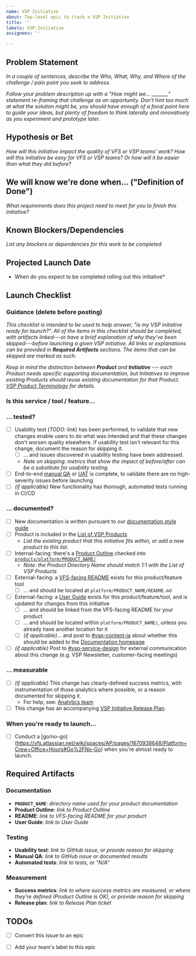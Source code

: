 ```yaml
---
name: VSP Initiative
about: Top-level epic to track a VSP Initiative
title: ''
labels: VSP-Initiative
assignees: ''

---
```

## Problem Statement 
*In a couple of sentences, describe the Who, What, Why, and Where of the challenge / pain point you seek to address.*

*Follow your problem description up with a "How might we... _______" statement re-framing that challenge as an opportunity. Don't hint too much at what the solution might be, you should have enough of a focal point here to guide your ideas, but plenty of freedom to think laterally and innovatively as you experiment and prototype later.*

## Hypothesis or Bet
*How will this initiative impact the quality of VFS or VSP teams' work?*
*How will this initiative be easy for VFS or VSP teams? Or how will it be easier than what they did before?*

## We will know we're done when... ("Definition of Done")
*What requirements does this project need to meet for you to finish this initiative?*

## Known Blockers/Dependencies 
*List any blockers or dependencies for this work to be completed*

## Projected Launch Date
* When do you expect to be completed rolling out this initiative*

## Launch Checklist

### Guidance (delete before posting)

_This checklist is intended to be used to help answer, "is my VSP initiative ready for launch?". All of the items in this checklist should be completed, with artifacts linked---or have a brief explanation of why they've been skipped---before launching a given VSP initiative. All links or explanations can be provided in **Required Artifacts** sections. The items that can be skipped are marked as such._

_Keep in mind the distinction between **Product** and **Initiative** --- each Product needs specific supporting documentation, but Initiatives to improve existing Products should reuse existing documentation for that Product.  [VSP Product Terminology](https://github.com/department-of-veterans-affairs/va.gov-team/blob/master/teams/vsp/product-management/product-terminology.md) for details._

### Is this service / tool / feature...

### ... tested?

- [ ] Usability test (_TODO: link_) has been performed, to validate that new changes enable users to do what was intended and that these changes don't worsen quality elsewhere. If usability test isn't relevant for this change, document the reason for skipping it.
    - [ ] ... and issues discovered in usability testing have been addressed.
    * _Note on skipping: metrics that show the impact of before/after can be a substitute for usability testing._
- [ ] End-to-end [manual QA](https://github.com/department-of-veterans-affairs/va.gov-team/blob/master/platform/quality-assurance/README.md) or [UAT](https://github.com/department-of-veterans-affairs/va.gov-team/blob/master/platform/research/planning/what-is-uat.md) is complete, to validate there are no high-severity issues before launching
- [ ] _(if applicable)_ New functionality has thorough, automated tests running in CI/CD

### ... documented?

- [ ] New documentation is written pursuant to our [documentation style guide](https://github.com/department-of-veterans-affairs/va.gov-team/tree/master/platform/documentation/style-guide)
- [ ] Product is included in the [List of VSP Products](https://docs.google.com/spreadsheets/d/1Fn2lD419WE3sTZJtN2Ensrjqaz0jH3WvLaBtn812Wjo/edit#gid=0)
    * _List the existing product that this initiative fits within, or add a new product to this list._
- [ ] Internal-facing: there's a [Product Outline](https://github.com/department-of-veterans-affairs/va.gov-team/blob/master/teams/vsp/product-management/product-outline-template.md) checked into [`products/platform/PRODUCT_NAME/`](https://github.com/department-of-veterans-affairs/va.gov-team/blob/master/products/platform/)
    * _Note: the Product Directory Name should match 1:1 with the List of VSP Products_
- [ ] External-facing: a [VFS-facing README](https://github.com/department-of-veterans-affairs/va.gov-team/blob/master/teams/vsp/product-management/product-readme-template.md) exists for this product/feature tool
    - [ ] ... and should be located at `platform/PRODUCT_NAME/README.md`
- [ ] External-facing: a [User Guide](https://github.com/department-of-veterans-affairs/va.gov-team/blob/master/teams/vsp/product-management/writing-user-guides.md) exists for this product/feature/tool, and is updated for changes from this initiative
    - [ ] ... and should be linked from the VFS-facing README for your product
    - [ ] ... and should be located within `platform/PRODUCT_NAME/`, unless you already have another location for it
    - [ ] _(if applicable)_... and post to [#vsp-content-ia](https://dsva.slack.com/channels/vsp-content-ia) about whether this should be added to the [Documentation homepage](https://department-of-veterans-affairs.github.io/va.gov-team/)
- [ ] _(if applicable)_ Post to [#vsp-service-design](https://dsva.slack.com/channels/vsp-service-design) for external communication about this change (e.g. VSP Newsletter, customer-facing meetings)

### ... measurable

- [ ] _(if applicable)_ This change has clearly-defined success metrics, with instrumentation of those analytics where possible, or a reason documented for skipping it.
    * For help, see: [Analytics team](https://github.com/department-of-veterans-affairs/va.gov-team/tree/master/platform/analytics)
- [ ] This change has an accompanying [VSP Initiative Release Plan](https://github.com/department-of-veterans-affairs/va.gov-team/issues/new/choose).

### When you're ready to launch...
- [ ] Conduct a [go/no-go] (https://vfs.atlassian.net/wiki/spaces/AP/pages/1670938648/Platform+Crew+Office+Hours#Go%2FNo-Go) when you're almost ready to launch. 

## Required Artifacts

### Documentation
* **`PRODUCT_NAME`**: _directory name used for your product documentation_
* **Product Outline**: _link to Product Outline_
* **README**: _link to VFS-facing README for your product_
* **User Guide**: _link to User Guide_

### Testing

* **Usability test**: _link to GitHub issue, or provide reason for skipping_
* **Manual QA**: _link to GitHub issue or documented results_
* **Automated tests**: _link to tests, or "N/A"_

### Measurement

* **Success metrics**: _link to where success metrics are measured, or where they're defined (Product Outline is OK), or provide reason for skipping_
* **Release plan**: _link to Release Plan ticket_


## TODOs
- [ ] Convert this issue to an epic
- [ ] Add your team's label to this epic

